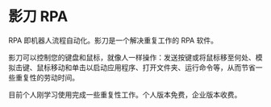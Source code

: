 # 影刀 RPA

RPA 即机器人流程自动化。影刀是一个解决重复工作的 RPA 软件。

影刀可以控制您的键盘和鼠标，就像人一样操作：发送按键或将鼠标移至何处、模拟击键、鼠标移动和单击以启动应用程序、打开文件夹、运行命令等，从而节省一些重复性的劳动时间。

目前个人刚学习使用完成一些重复性工作。个人版本免费，企业版本收费。

